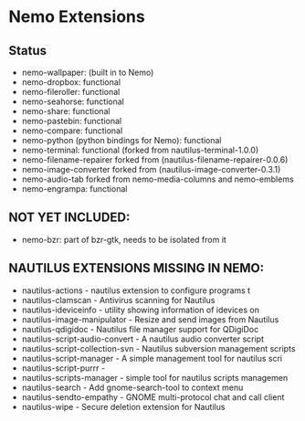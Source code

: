# Nemo Extensions

## Status

- nemo-wallpaper: (built in to Nemo)
- nemo-dropbox: functional
- nemo-fileroller: functional
- nemo-seahorse: functional
- nemo-share: functional
- nemo-pastebin: functional
- nemo-compare: functional
- nemo-python (python bindings for Nemo): functional
- nemo-terminal: functional (forked from nautilus-terminal-1.0.0)
- nemo-filename-repairer forked from (nautilus-filename-repairer-0.0.6)
- nemo-image-converter forked from (nautilus-image-converter-0.3.1)
- nemo-audio-tab forked from nemo-media-columns and nemo-emblems
- nemo-engrampa: functional

## NOT YET INCLUDED:

- nemo-bzr: part of bzr-gtk, needs to be isolated from it

## NAUTILUS EXTENSIONS MISSING IN NEMO:

- nautilus-actions                - nautilus extension to configure programs t
- nautilus-clamscan               - Antivirus scanning for Nautilus
- nautilus-ideviceinfo            - utility showing information of idevices on
- nautilus-image-manipulator      - Resize and send images from Nautilus
- nautilus-qdigidoc               - Nautilus file manager support for QDigiDoc
- nautilus-script-audio-convert   - A nautilus audio converter script
- nautilus-script-collection-svn  - Nautilus subversion management scripts
- nautilus-script-manager         - A simple management tool for nautilus scri
- nautilus-script-purrr           -
- nautilus-scripts-manager        - simple tool for nautilus scripts managemen
- nautilus-search                 - Add gnome-search-tool to context menu
- nautilus-sendto-empathy         - GNOME multi-protocol chat and call client
- nautilus-wipe                   - Secure deletion extension for Nautilus
